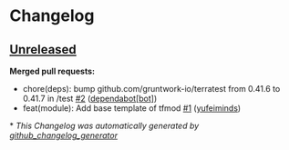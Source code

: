 # Changelog

## [Unreleased](https://github.com/lonegunmanb/terraform-verified-module/tree/HEAD)

**Merged pull requests:**

- chore\(deps\): bump github.com/gruntwork-io/terratest from 0.41.6 to 0.41.7 in /test [\#2](https://github.com/lonegunmanb/terraform-verified-module/pull/2) ([dependabot[bot]](https://github.com/apps/dependabot))
- feat\(module\): Add base template of tfmod [\#1](https://github.com/lonegunmanb/terraform-verified-module/pull/1) ([yufeiminds](https://github.com/yufeiminds))



\* *This Changelog was automatically generated by [github_changelog_generator](https://github.com/github-changelog-generator/github-changelog-generator)*
